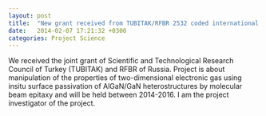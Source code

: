 ```yaml
---
layout: post
title:  "New grant received from TUBITAK/RFBR 2532 coded international collaboration programme"
date:   2014-02-07 17:21:32 +0300
categories: Project Science
---
```


We received the joint grant of Scientific and Technological Research Council of Turkey (TUBITAK) and RFBR of Russia. Project is about manipulation of the properties of two-dimensional electronic gas using insitu surface passivation of AlGaN/GaN heterostructures by molecular beam epitaxy and will be held between 2014-2016. I am the project investigator of the project.